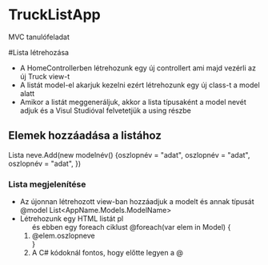 # TruckListApp
MVC tanulófeladat

#Lista létrehozása
- A HomeControllerben létrehozunk egy új controllert ami majd vezérli az új Truck view-t
- A listát model-el akarjuk kezelni ezért létrehozunk egy új class-t a model alatt
- Amikor a listát meggeneráljuk, akkor a lista típusaként a model nevét adjuk és a Visul Studióval felvetetjük a using részbe

## Elemek hozzáadása a listához
Lista neve.Add(new modelnév() {oszlopnév = "adat", oszlopnév = "adat", oszlopnév = "adat", })


### Lista megjelenítése
- Az újonnan létrehozott view-ban hozzáadjuk a modelt és annak típusát @model List<AppName.Models.ModelName>
- Létrehozunk egy HTML listát pl <ol> és ebben egy foreach ciklust @foreach(var elem in Model) {<li>@elem.oszlopneve</li>}
- A C# kódoknál fontos, hogy előtte legyen a @
